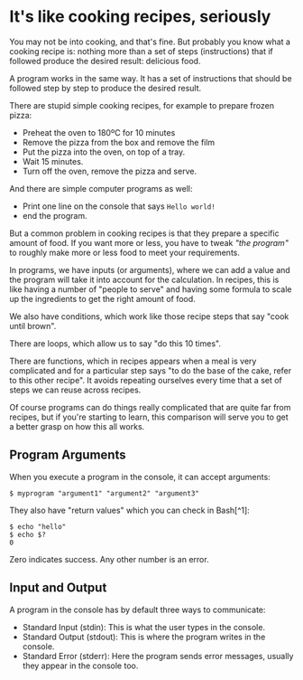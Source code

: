 # It's like cooking recipes, seriously

You may not be into cooking, and that's fine. 
But probably you know what a cooking recipe is: 
nothing more than a set of steps (instructions) that if followed 
produce the desired result: delicious food.

A program works in the same way. 
It has a set of instructions that should be followed step by step to produce 
the desired result. 

There are stupid simple cooking recipes, for example to prepare frozen pizza:
* Preheat the oven to 180ºC for 10 minutes
* Remove the pizza from the box and remove the film
* Put the pizza into the oven, on top of a tray.
* Wait 15 minutes.
* Turn off the oven, remove the pizza and serve.

And there are simple computer programs as well:
* Print one line on the console that says `Hello world!`
* end the program.

But a common problem in cooking recipes is that they prepare a specific 
amount of food. If you want more or less, you have to tweak *"the program"* to 
roughly make more or less food to meet your requirements.

In programs, we have inputs (or arguments), where we can add a value and the 
program will take it into account for the calculation. In recipes, this is like 
having a number of "people to serve" and having some formula to scale up the 
ingredients to get the right amount of food.

We also have conditions, which work like those recipe 
steps that say "cook until brown".

There are loops, which allow us to say "do this 10 times".

There are functions, which in recipes appears when a meal is very complicated 
and for a particular step says "to do the base of the cake, refer to this other recipe". 
It avoids repeating ourselves every time that a set of steps we can reuse across recipes.

Of course programs can do things really complicated that are quite far from recipes, 
but if you're starting to learn, this comparison will serve you to get a 
better grasp on how this all works.

## Program Arguments

When you execute a program in the console, it can accept arguments:

```
$ myprogram "argument1" "argument2" "argument3"
```

They also have "return values" which you can check in Bash[^1]:
```
$ echo "hello"
$ echo $? 
0
```

Zero indicates success. Any other number is an error.

## Input and Output

A program in the console has by default three ways to communicate:

* Standard Input  (stdin): This is what the user types in the console.
* Standard Output (stdout): This is where the program writes in the console.
* Standard Error  (stderr): Here the program sends error messages, usually they
appear in the console too.

